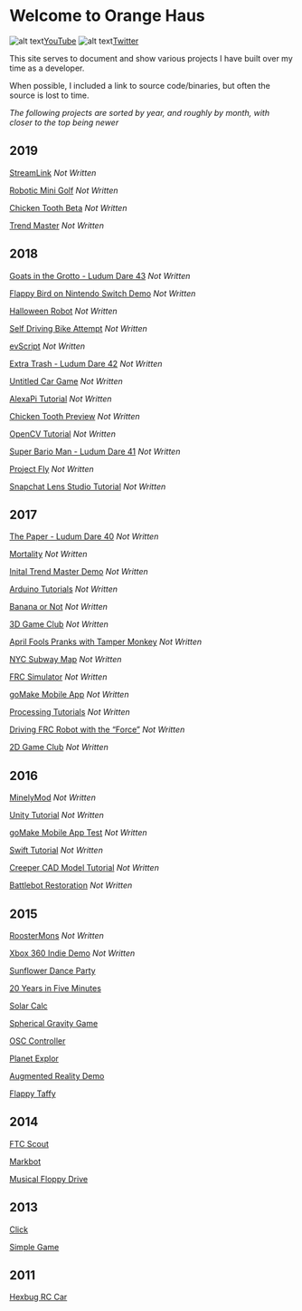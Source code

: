 # Welcome to Orange Haus
![alt text](https://orange.haus/images/youtube.png "YouTube Logo")[YouTube](https://www.youtube.com/orangehaus)   ![alt text](https://orange.haus/images/twitter.png "Twitter Logo")[Twitter](https://twitter.com/jacobbashista)

This site serves to document and show various projects I have built over my time as a developer.

When possible, I included a link to source code/binaries, but often the source is lost to time.

*The following projects are sorted by year, and roughly by month, with closer to the top being newer*

## 2019
[StreamLink]() *Not Written*

[Robotic Mini Golf]() *Not Written*

[Chicken Tooth Beta]() *Not Written*

[Trend Master]() *Not Written*

## 2018
[Goats in the Grotto - Ludum Dare 43]() *Not Written*

[Flappy Bird on Nintendo Switch Demo]() *Not Written*

[Halloween Robot]() *Not Written*

[Self Driving Bike Attempt]() *Not Written*

[evScript]() *Not Written*

[Extra Trash - Ludum Dare 42]() *Not Written*

[Untitled Car Game]() *Not Written*

[AlexaPi Tutorial]() *Not Written*

[Chicken Tooth Preview]() *Not Written*

[OpenCV Tutorial]() *Not Written*

[Super Bario Man - Ludum Dare 41]() *Not Written*

[Project Fly]() *Not Written*

[Snapchat Lens Studio Tutorial]() *Not Written*

## 2017
[The Paper - Ludum Dare 40]() *Not Written*

[Mortality]() *Not Written*

[Inital Trend Master Demo]() *Not Written*

[Arduino Tutorials]() *Not Written*

[Banana or Not]() *Not Written*

[3D Game Club]() *Not Written*

[April Fools Pranks with Tamper Monkey]() *Not Written*

[NYC Subway Map]() *Not Written*

[FRC Simulator]() *Not Written*

[goMake Mobile App]() *Not Written*

[Processing Tutorials]() *Not Written*

[Driving FRC Robot with the “Force”]() *Not Written*

[2D Game Club]() *Not Written*

## 2016
[MinelyMod]() *Not Written*

[Unity Tutorial]() *Not Written*

[goMake Mobile App Test]() *Not Written*

[Swift Tutorial]() *Not Written*

[Creeper CAD Model Tutorial]() *Not Written*

[Battlebot Restoration]() *Not Written*

## 2015
[RoosterMons]() *Not Written*

[Xbox 360 Indie Demo]() *Not Written*

[Sunflower Dance Party](https://orange.haus/sunflowerdance)

[20 Years in Five Minutes](https://orange.haus/twentyinfive)

[Solar Calc](https://orange.haus/solarcalc)

[Spherical Gravity Game](https://orange.haus/sphericalgame)

[OSC Controller](https://orange.haus/osccontroller)

[Planet Explor](https://orange.haus/planetexplor)

[Augmented Reality Demo](https://orange.haus/augmentedrealitydemo)

[Flappy Taffy](https://orange.haus/flappytaffy)

## 2014
[FTC Scout](https://orange.haus/ftcscout)

[Markbot](https://orange.haus/markbot)

[Musical Floppy Drive](https://orange.haus/musicalfloppydrive)

## 2013
[Click](https://orange.haus/click)

[Simple Game](https://orange.haus/simplegame)

## 2011
[Hexbug RC Car](https://orange.haus/hexbugrc)